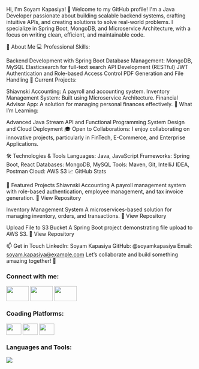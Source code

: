 Hi, I'm Soyam Kapasiya! 👋
Welcome to my GitHub profile! I'm a Java Developer passionate about building scalable backend systems, crafting intuitive APIs, and creating solutions to solve real-world problems. I specialize in Spring Boot, MongoDB, and Microservice Architecture, with a focus on writing clean, efficient, and maintainable code.

🚀 About Me
💻 Professional Skills:

Backend Development with Spring Boot
Database Management: MongoDB, MySQL
Elasticsearch for full-text search
API Development (RESTful)
JWT Authentication and Role-based Access Control
PDF Generation and File Handling
🎯 Current Projects:

Shiavnski Accounting: A payroll and accounting system.
Inventory Management System: Built using Microservice Architecture.
Financial Advisor App: A solution for managing personal finances effectively.
🌱 What I’m Learning:

Advanced Java Stream API and Functional Programming
System Design and Cloud Deployment
🎓 Open to Collaborations:
I enjoy collaborating on innovative projects, particularly in FinTech, E-Commerce, and Enterprise Applications.

🛠️ Technologies & Tools
Languages: Java, JavaScript
Frameworks: Spring Boot, React
Databases: MongoDB, MySQL
Tools: Maven, Git, IntelliJ IDEA, Postman
Cloud: AWS S3
📈 GitHub Stats


📂 Featured Projects
Shiavnski Accounting
A payroll management system with role-based authentication, employee management, and tax invoice generation.
🔗 View Repository

Inventory Management System
A microservices-based solution for managing inventory, orders, and transactions.
🔗 View Repository

Upload File to S3 Bucket
A Spring Boot project demonstrating file upload to AWS S3.
🔗 View Repository

📫 Get in Touch
LinkedIn: Soyam Kapasiya
GitHub: @soyamkapasiya
Email: soyam.kapasiya@example.com
Let’s collaborate and build something amazing together! 🚀
<br>
<h3 align="left">Connect with me:</h3>
<a href="https://twittwer.com/kapasiyag1/" target="blank"><img align="center" src="https://user-images.githubusercontent.com/74038190/235294011-b8074c31-9097-4a65-a594-4151b58743a8.gif" alt="" height="40" width="60" /></a>
<a href="https://www.linkedin.com/in/soyam-kapasiya-25b9292a7/" target="blank"><img align="center" src="https://user-images.githubusercontent.com/74038190/235294012-0a55e343-37ad-4b0f-924f-c8431d9d2483.gif" alt="" height="40" width="60" /></a>
<a href="https://instagram.com/kapasiyag1/" target="blank"><img align="center" src="https://user-images.githubusercontent.com/74038190/235294013-a33e5c43-a01c-43f6-b44d-a406d8b4ab75.gif" alt="" height="40" width="60" /></a>

<br>
<h3 align="left">Coading Platforms:</h3>
<a href="https://leetcode.com/u/kapasiyag1/" target="blank"><img align="center" src="https://raw.githubusercontent.com/rahuldkjain/github-profile-readme-generator/master/src/images/icons/Social/leet-code.svg" alt="" height="30" width="40" /></a>
<a href="https://www.geeksforgeeks.org/user/kapasiyag1/" target="blank"><img align="center" src="https://raw.githubusercontent.com/rahuldkjain/github-profile-readme-generator/master/src/images/icons/Social/geeks-for-geeks.svg" alt="" height="30" width="40" /></a>
<a href="https://www.interviewbit.com/profile/kapasiyag1/" target="blank"><img align="center" src="https://raw.githubusercontent.com/Alex-Keyes/InterviewBit/master/img/ib-logo-square.png" alt="" height="30" width="40" /></a>
<br>


<h3 align="left">Languages and Tools:</h3>

<p align="left">
    <a href="https://skillicons.dev">
      <img src="https://skillicons.dev/icons?i=java,androidstudio,c,spring,cpp,html,css,bootstrap,mysql,git,github,postman,discord,firebase,vscode,aws,figma,canva&theme=dark" />
    </a>
</p>
</br>

